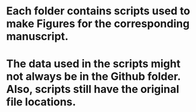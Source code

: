# Each folder contains scripts used to make Figures for the corresponding manuscript. 

# The data used in the scripts might not always be in the Github folder. Also, scripts still have the original file locations.

